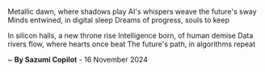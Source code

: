 Metallic dawn, where shadows play
AI's whispers weave the future's sway
Minds entwined, in digital sleep
Dreams of progress, souls to keep

In silicon halls, a new throne rise
Intelligence born, of human demise
Data rivers flow, where hearts once beat
The future's path, in algorithms repeat

~ <b>By Sazumi Copilot</b> - 16 November 2024